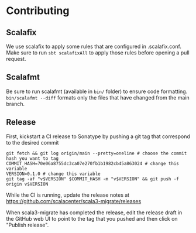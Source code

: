 # Contributing

## Scalafix

We use scalafix to apply some rules that are configured in .scalafix.conf. 
Make sure to run `sbt scalafixAll` to apply those rules before opening a pull request.

## Scalafmt

Be sure to run scalafmt (available in `bin/` folder) to ensure code formatting. 
`bin/scalafmt --diff` formats only the files that have changed from the main branch.

## Release

First, kickstart a CI release to Sonatype by pushing a git tag that correspond to the desired commit
```
git fetch && git log origin/main --pretty=oneline # choose the commit hash you want to tag
COMMIT_HASH=70e06a8755dc3ca07e270fb1b1982cb45a863024 # change this variable
VERSION=0.1.0 # change this variable
git tag -af "v$VERSION" $COMMIT_HASH -m "v$VERSION" && git push -f origin v$VERSION
```
While the CI is running, update the release notes at https://github.com/scalacenter/scala3-migrate/releases

When scala3-migrate has completed the release, edit the release draft 
in the GitHub web UI to point to the tag that you pushed and then click on "Publish release".

